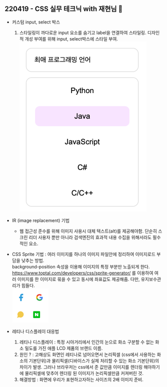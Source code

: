 ## 220419 - CSS 실무 테크닉 with 재현님 🌼

- 커스텀 input, select 박스
    1. 스타일링이 까다로운 input 요소를 숨기고 label을 연결하여 스타일링. 디자인적 개성 부여를 위해 input, select박스에 스타일 부여. 
![custom](selectCustom.png)


- IR (image replacement) 기법
    - 웹 접근성 준수를 위해 이미지 사용시 대체 텍스트(alt)를 제공해야함. 단순히 스크린 리더 사용자 뿐만 아니라 검색엔진의 효과적 내용 수집을 위해서라도 필수적인 요소.
    

- CSS Sprite 기법 : 여러 이미지를 하나의 이미지 파일안에 정리하여 이미지로드 부담을 낮추는 방법.     
background-position 속성을 이용해 이미지의 특정 부분만 노출되게 한다.  https://www.toptal.com/developers/css/sprite-generator/ 를 이용하여 여러 이미지를 한 이미지로 묶을 수 있고 동시에 좌표값도 제공해줌.
다만, 유지보수관리가 힘들다.   
![css_sprite](css_sprites.png)
   

- 레티나 디스플레이 대응법
    1. 레티나 디스플레이 : 특정 시야거리에서 인간의 눈으로 화소 구분할 수 없는 화소 밀도를 가진 애플 LCD 제품의 브랜드 이름.
    2. 원인 ? : 고해상도 화면인 레티나로 넘어오면서 논리픽셀 (css에서 사용하는 화소의 기본단위)과 물리픽셀(디바이스가 실제 처리할 수 있는 화소 기본단위)의 차이가 발생. 그러나 브라우저는 css에서 준 값만큼 이미지를 렌더링 해야하기에 물리픽셀에 맞추어 렌더링 된 이미지가 논리픽셀만큼 커져버린 것.
    3. 해결방법 : 화면에 우리가 표현하고자하는 사이즈의 2배 이미지 준비.